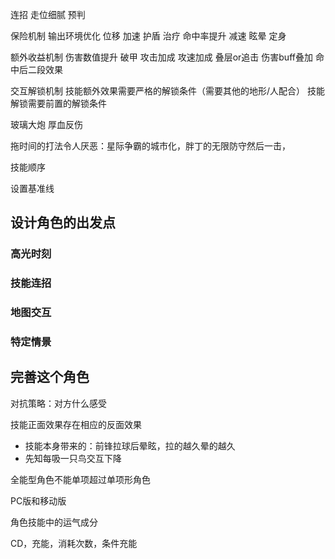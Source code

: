 
连招
走位细腻
预判

保险机制
	输出环境优化
		位移
		加速
		护盾
		治疗
	命中率提升
		减速
		眩晕
		定身

额外收益机制
	伤害数值提升
		破甲
		攻击加成
		攻速加成
	叠层or追击
		伤害buff叠加
		命中后二段效果

交互解锁机制
	技能额外效果需要严格的解锁条件（需要其他的地形/人配合）
	技能解锁需要前置的解锁条件

玻璃大炮
厚血反伤

拖时间的打法令人厌恶：星际争霸的城市化，胖丁的无限防守然后一击，



技能顺序

设置基准线





## 设计角色的出发点
### 高光时刻
### 技能连招
### 地图交互
### 特定情景


## 完善这个角色

对抗策略：对方什么感受



技能正面效果存在相应的反面效果
- 技能本身带来的：前锋拉球后晕眩，拉的越久晕的越久
- 先知每吸一只鸟交互下降

全能型角色不能单项超过单项形角色

PC版和移动版

角色技能中的运气成分


CD，充能，消耗次数，条件充能